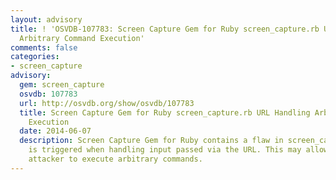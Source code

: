 ```yaml
---
layout: advisory
title: ! 'OSVDB-107783: Screen Capture Gem for Ruby screen_capture.rb URL Handling
  Arbitrary Command Execution'
comments: false
categories:
- screen_capture
advisory:
  gem: screen_capture
  osvdb: 107783
  url: http://osvdb.org/show/osvdb/107783
  title: Screen Capture Gem for Ruby screen_capture.rb URL Handling Arbitrary Command
    Execution
  date: 2014-06-07
  description: Screen Capture Gem for Ruby contains a flaw in screen_capture.rb that
    is triggered when handling input passed via the URL. This may allow a context-dependent
    attacker to execute arbitrary commands.
---
```

